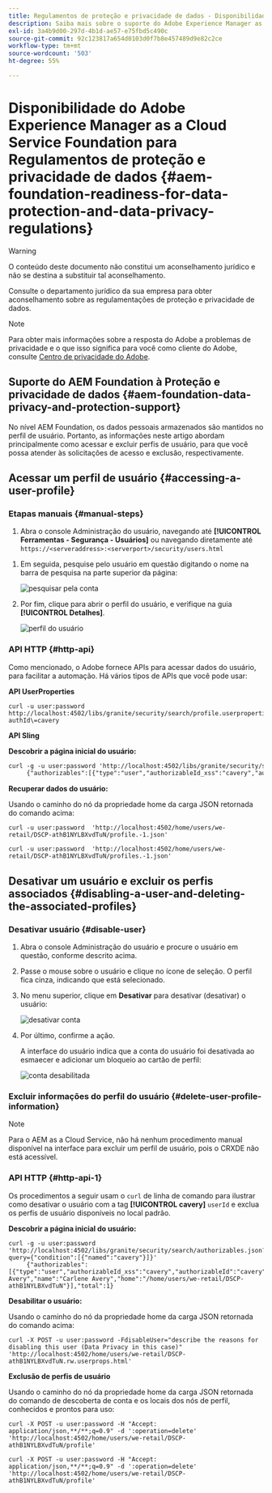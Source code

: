 ```yaml
---
title: Regulamentos de proteção e privacidade de dados - Disponibilidade do Adobe Experience Manager as a Cloud Service Foundation
description: Saiba mais sobre o suporte do Adobe Experience Manager as a Cloud Service Foundation a vários Regulamentos de proteção e privacidade de dados. Este artigo inclui o Regulamento Geral sobre a Proteção de Dados da UE (GDPR), a Lei de Privacidade do Consumidor da Califórnia, e como estar em conformidade ao implementar um novo projeto as a Cloud Service de AEM.
exl-id: 3a4b9d00-297d-4b1d-ae57-e75fbd5c490c
source-git-commit: 92c123817a654d0103d0f7b8e457489d9e82c2ce
workflow-type: tm+mt
source-wordcount: '503'
ht-degree: 55%

---
```


# Disponibilidade do Adobe Experience Manager as a Cloud Service Foundation para Regulamentos de proteção e privacidade de dados {#aem-foundation-readiness-for-data-protection-and-data-privacy-regulations}

>[!WARNING]
>
>O conteúdo deste documento não constitui um aconselhamento jurídico e não se destina a substituir tal aconselhamento.
>
>Consulte o departamento jurídico da sua empresa para obter aconselhamento sobre as regulamentações de proteção e privacidade de dados.

>[!NOTE]
>
>Para obter mais informações sobre a resposta do Adobe a problemas de privacidade e o que isso significa para você como cliente do Adobe, consulte [Centro de privacidade do Adobe](https://www.adobe.com/br/privacy.html).

## Suporte do AEM Foundation à Proteção e privacidade de dados {#aem-foundation-data-privacy-and-protection-support}

No nível AEM Foundation, os dados pessoais armazenados são mantidos no perfil de usuário. Portanto, as informações neste artigo abordam principalmente como acessar e excluir perfis de usuário, para que você possa atender às solicitações de acesso e exclusão, respectivamente.

## Acessar um perfil de usuário {#accessing-a-user-profile}

### Etapas manuais {#manual-steps}

1. Abra o console Administração do usuário, navegando até **[!UICONTROL Ferramentas - Segurança - Usuários]** ou navegando diretamente até `https://<serveraddress>:<serverport>/security/users.html`

<!--
   ![useradmin2](assets/useradmin2.png)
-->

1. Em seguida, pesquise pelo usuário em questão digitando o nome na barra de pesquisa na parte superior da página:

   ![pesquisar pela conta](assets/dpp-foundation-01.png)

1. Por fim, clique para abrir o perfil do usuário, e verifique na guia **[!UICONTROL Detalhes]**.

   ![perfil do usuário](assets/dpp-foundation-02.png)

### API HTTP {#http-api}

Como mencionado, o Adobe fornece APIs para acessar dados do usuário, para facilitar a automação. Há vários tipos de APIs que você pode usar:

**API UserProperties**

```shell
curl -u user:password http://localhost:4502/libs/granite/security/search/profile.userproperties.json\?authId\=cavery
```

**API Sling**

**Descobrir a página inicial do usuário:**

```xml
curl -g -u user:password 'http://localhost:4502/libs/granite/security/search/authorizables.json?query={"condition":[{"named":"cavery"}]}'
     {"authorizables":[{"type":"user","authorizableId_xss":"cavery","authorizableId":"cavery","name_xss":"Carlene Avery","name":"Carlene Avery","home":"/home/users/we-retail/DSCP-athB1NYLBXvdTuN"}],"total":1}
```

**Recuperar dados do usuário:**

Usando o caminho do nó da propriedade home da carga JSON retornada do comando acima:

```shell
curl -u user:password  'http://localhost:4502/home/users/we-retail/DSCP-athB1NYLBXvdTuN/profile.-1.json'
```

```shell
curl -u user:password  'http://localhost:4502/home/users/we-retail/DSCP-athB1NYLBXvdTuN/profiles.-1.json'
```

## Desativar um usuário e excluir os perfis associados {#disabling-a-user-and-deleting-the-associated-profiles}

### Desativar usuário {#disable-user}

1. Abra o console Administração do usuário e procure o usuário em questão, conforme descrito acima.
2. Passe o mouse sobre o usuário e clique no ícone de seleção. O perfil fica cinza, indicando que está selecionado.

3. No menu superior, clique em **Desativar** para desativar (desativar) o usuário:

   ![desativar conta](assets/dpp-foundation-03.png)

4. Por último, confirme a ação.

   A interface do usuário indica que a conta do usuário foi desativada ao esmaecer e adicionar um bloqueio ao cartão de perfil:

   ![conta desabilitada](assets/dpp-foundation-04.png)

### Excluir informações do perfil do usuário {#delete-user-profile-information}

>[!NOTE]
>
>Para o AEM as a Cloud Service, não há nenhum procedimento manual disponível na interface para excluir um perfil de usuário, pois o CRXDE não está acessível.

### API HTTP {#http-api-1}

Os procedimentos a seguir usam o `curl` de linha de comando para ilustrar como desativar o usuário com a tag **[!UICONTROL cavery]** `userId` e exclua os perfis de usuário disponíveis no local padrão.

**Descobrir a página inicial do usuário:**

```shell
curl -g -u user:password 'http://localhost:4502/libs/granite/security/search/authorizables.json?query={"condition":[{"named":"cavery"}]}'
     {"authorizables":[{"type":"user","authorizableId_xss":"cavery","authorizableId":"cavery","name_xss":"Carlene Avery","name":"Carlene Avery","home":"/home/users/we-retail/DSCP-athB1NYLBXvdTuN"}],"total":1}
```

**Desabilitar o usuário:**

Usando o caminho do nó da propriedade home da carga JSON retornada do comando acima:

```shell
curl -X POST -u user:password -FdisableUser="describe the reasons for disabling this user (Data Privacy in this case)" 'http://localhost:4502/home/users/we-retail/DSCP-athB1NYLBXvdTuN.rw.userprops.html'
```

**Exclusão de perfis de usuário**

Usando o caminho do nó da propriedade home da carga JSON retornada do comando de descoberta de conta e os locais dos nós de perfil, conhecidos e prontos para uso:

```shell
curl -X POST -u user:password -H "Accept: application/json,**/**;q=0.9" -d ':operation=delete' 'http://localhost:4502/home/users/we-retail/DSCP-athB1NYLBXvdTuN/profile'
```

```shell
curl -X POST -u user:password -H "Accept: application/json,**/**;q=0.9" -d ':operation=delete' 'http://localhost:4502/home/users/we-retail/DSCP-athB1NYLBXvdTuN/profile'
```
